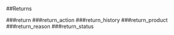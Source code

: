 ##Returns

<a name='return'/>
###return

<a name='return_action'/>
###return_action

<a name='return_history'/>
###return_history

<a name='return_product'/>
###return_product

<a name='return_reason'/>
###return_reason

<a name='return_status'/>
###return_status